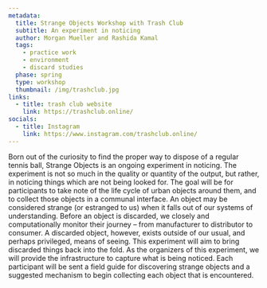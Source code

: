 ```yaml
---
metadata:
  title: Strange Objects Workshop with Trash Club
  subtitle: An experiment in noticing
  author: Morgan Mueller and Rashida Kamal
  tags:
    - practice work
    - environment
    - discard studies
  phase: spring
  type: workshop
  thumbnail: /img/trashclub.jpg
links:
  - title: trash club website
    link: https://trashclub.online/
socials:
  - title: Instagram
    link: https://www.instagram.com/trashclub.online/
---
```


Born out of the curiosity to find the proper way to dispose of a regular tennis ball, Strange Objects is an ongoing experiment in noticing. The experiment is not so much in the quality or quantity of the output, but rather, in noticing things which are not being looked for. The goal will be for participants to take note of the life cycle of urban objects around them, and to collect those objects in a communal interface. An object may be considered strange (or estranged to us) when it falls out of our systems of understanding. Before an object is discarded, we closely and computationally monitor their journey – from manufacturer to distributor to consumer. A discarded object, however, exists outside of our usual, and perhaps privileged, means of seeing. This experiment will aim to bring discarded things back into the fold. As the organizers of this experiment, we will provide the infrastructure to capture what is being noticed. Each participant will be sent a field guide for discovering strange objects and a suggested mechanism to begin collecting each object that is encountered.
